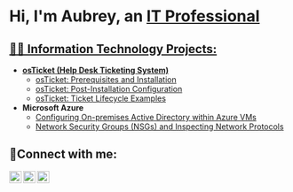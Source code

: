 <h1>Hi, I'm Aubrey, an <a href="https://linkedin.com/in/">IT Professional</h1>

<h2>👨‍💻 Information Technology Projects:</h2>

- <b>osTicket (Help Desk Ticketing System)</b>
  - [osTicket: Prerequisites and Installation](https://github.com/anhayashida/osticket-prereqs)
  - [osTicket: Post-Installation Configuration](https://github.com/anhayashida/post-install-config)
  - [osTicket: Ticket Lifecycle Examples](https://github.com/anhayashida/ticket-lifecycle)
- <b>Microsoft Azure</b>
  - [Configuring On-premises Active Directory within Azure VMs](https://github.com/anhayashida/configure-ad)
  - [Network Security Groups (NSGs) and Inspecting Network Protocols](https://github.com/anhayashida/azure-network-protocols)

<h2>🤳Connect with me:</h2>

[<img align="left" alt="Josh | Twitter" width="22px" src="https://cdn.jsdelivr.net/npm/simple-icons@v3/icons/twitter.svg" />][twitter]
[<img align="left" alt="Josh | LinkedIn" width="22px" src="https://cdn.jsdelivr.net/npm/simple-icons@v3/icons/linkedin.svg" />][linkedin]
[<img align="left" alt="Josh | Instagram" width="22px" src="https://cdn.jsdelivr.net/npm/simple-icons@v3/icons/instagram.svg" />][instagram]

[twitter]: https://twitter.com/
[instagram]: https://www.instagram.com/
[linkedin]: https://linkedin.com/in/
